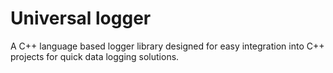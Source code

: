 
# Universal logger

A C++ language based logger library designed for easy integration into C++ projects for quick data logging solutions.
